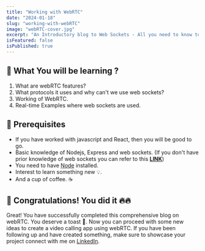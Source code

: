 ```yaml
---
title: "Working with WebRTC"
date: "2024-01-18"
slug: "working-with-webRTC"
image: "webRTC-cover.jpg"
excerpt: "An Introductory blog to Web Sockets - All you need to know to start working with web sockets."
isFeatured: false
isPublished: true
---
```


## 📖 What You will be learning ?

1. What are webRTC features?
2. What protocols it uses and why can't we use web sockets?
3. Working of WebRTC.
4. Real-time Examples where web sockets are used.

## 🤏 Prerequisites

- If you have worked with javascript and React, then you will be good to go.
- Basic knowledge of Nodejs, Express and web sockets. (If you don't have prior knowledge of web sockets you can refer to this **[LINK](introduction-to-websockets)**)
- You need to have [Node](https://nodejs.org/en) installed.
- Interest to learn something new 💡.
- And a cup of coffee. ☕

## 🤩 Congratulations! You did it 🔥🔥

Great! You have successfully completed this comprehensive blog on webRTC.
You deserve a toast 🥂. Now you can proceed with some new ideas to create a video calling app using webRTC. If you have been following up and have created something, make sure to showcase your project connect with me on [LinkedIn](https://www.linkedin.com/in/abhayashankar/).
